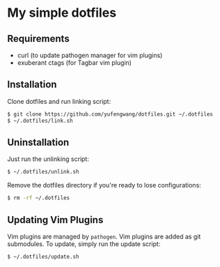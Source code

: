# My simple dotfiles

## Requirements

- curl (to update pathogen manager for vim plugins)
- exuberant ctags (for Tagbar vim plugin)

## Installation

Clone dotfiles and run linking script:

```bash
$ git clone https://github.com/yufengwang/dotfiles.git ~/.dotfiles
$ ~/.dotfiles/link.sh
```

## Uninstallation

Just run the unlinking script:

```bash
$ ~/.dotfiles/unlink.sh
```

Remove the dotfiles directory if you're ready to lose configurations:

```bash
$ rm -rf ~/.dotfiles
```

## Updating Vim Plugins

Vim plugins are managed by `pathogen`. Vim plugins are added as git submodules.
To update, simply run the update script:

```bash
$ ~/.dotfiles/update.sh
```

